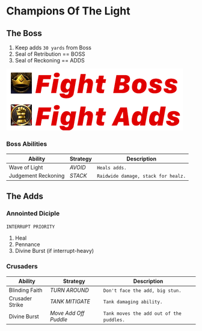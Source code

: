 # Champions Of The Light

## The Boss
1. Keep adds `30 yards` from Boss
2. Seal of Retribution == BOSS
3. Seal of Reckoning   == ADDS

![img](bda1.png)

### Boss Abilities
|Ability|Strategy|Description|
|---|---|---|
|Wave of Light|*AVOID*|`Heals adds.`|
|Judgement Reckoning|*STACK*|`Raidwide damage, stack for healz.`|

## The Adds
### Annointed Diciple

`INTERRUPT PRIORITY`
1. Heal
2. Pennance
3. Divine Burst (if interrupt-heavy)

### Crusaders
|Ability|Strategy|Description|
|---|---|---|
|Blinding Faith|*TURN AROUND*|`Don't face the add, big stun.`|
|Crusader Strike|*TANK MITIGATE*|`Tank damaging ability.`|
|Divine Burst|*Move Add Off Puddle*|`Tank moves the add out of the puddles.`|
